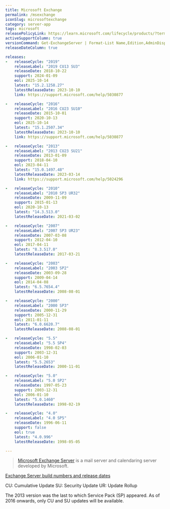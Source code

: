 ```yaml
---
title: Microsoft Exchange
permalink: /msexchange
iconSlug: microsoftexchange
category: server-app
tags: microsoft
releasePolicyLink: https://learn.microsoft.com/lifecycle/products/?terms=Exchange%20Server
activeSupportColumn: true
versionCommand: Get-ExchangeServer | Format-List Name,Edition,AdminDisplayVersion
releaseDateColumn: true

releases:
-   releaseCycle: "2019"
    releaseLabel: "2019 CU13 SU3"
    releaseDate: 2018-10-22
    support: 2024-01-09
    eol: 2025-10-14
    latest: "15.2.1258.27"
    latestReleaseDate: 2023-10-10
    link: https://support.microsoft.com/help/5030877

-   releaseCycle: "2016"
    releaseLabel: "2016 CU23 SU10"
    releaseDate: 2015-10-01
    support: 2020-10-13
    eol: 2025-10-14
    latest: "15.1.2507.34"
    latestReleaseDate: 2023-10-10
    link: https://support.microsoft.com/help/5030877

-   releaseCycle: "2013"
    releaseLabel: "2013 CU23 SU21"
    releaseDate: 2013-01-09
    support: 2018-04-10
    eol: 2023-04-11
    latest: "15.0.1497.48"
    latestReleaseDate: 2023-03-14
    link: https://support.microsoft.com/help/5024296

-   releaseCycle: "2010"
    releaseLabel: "2010 SP3 UR32"
    releaseDate: 2009-11-09
    support: 2015-01-13
    eol: 2020-10-13
    latest: "14.3.513.0"
    latestReleaseDate: 2021-03-02

-   releaseCycle: "2007"
    releaseLabel: "2007 SP3 UR23"
    releaseDate: 2007-03-08
    support: 2012-04-10
    eol: 2017-04-11
    latest: "8.3.517.0"
    latestReleaseDate: 2017-03-21

-   releaseCycle: "2003"
    releaseLabel: "2003 SP2"
    releaseDate: 2003-09-28
    support: 2009-04-14
    eol: 2014-04-08
    latest: "6.5.7654.4"
    latestReleaseDate: 2008-08-01

-   releaseCycle: "2000"
    releaseLabel: "2000 SP3"
    releaseDate: 2000-11-29
    support: 2005-12-31
    eol: 2011-01-11
    latest: "6.0.6620.7"
    latestReleaseDate: 2008-08-01

-   releaseCycle: "5.5"
    releaseLabel: "5.5 SP4"
    releaseDate: 1998-02-03
    support: 2003-12-31
    eol: 2006-01-10
    latest: "5.5.2653"
    latestReleaseDate: 2000-11-01

-   releaseCycle: "5.0"
    releaseLabel: "5.0 SP2"
    releaseDate: 1997-05-23
    support: 2003-12-31
    eol: 2006-01-10
    latest: "5.0.1460"
    latestReleaseDate: 1998-02-19

-   releaseCycle: "4.0"
    releaseLabel: "4.0 SP5"
    releaseDate: 1996-06-11
    support: false
    eol: true
    latest: "4.0.996"
    latestReleaseDate: 1998-05-05

---
```


> [Microsoft Exchange Server](https://en.wikipedia.org/wiki/Microsoft_Exchange_Server) is a mail
> server and calendaring server developed by Microsoft.

[Exchange Server build numbers and release dates](https://learn.microsoft.com/exchange/new-features/build-numbers-and-release-dates)

CU: Cumulative Update
SU: Security Update
UR: Update Rollup

The 2013 version was the last to which Service Pack (SP) appeared. As of 2016 onwards, only CU and
SU updates will be available.
